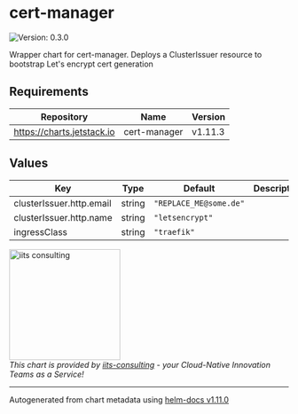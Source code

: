 # cert-manager

![Version: 0.3.0](https://img.shields.io/badge/Version-0.3.0-informational?style=flat-square)

Wrapper chart for cert-manager. Deploys a ClusterIssuer resource to bootstrap Let's encrypt cert generation

## Requirements

| Repository | Name | Version |
|------------|------|---------|
| https://charts.jetstack.io | cert-manager | v1.11.3 |

## Values

| Key | Type | Default | Description |
|-----|------|---------|-------------|
| clusterIssuer.http.email | string | `"REPLACE_ME@some.de"` |  |
| clusterIssuer.http.name | string | `"letsencrypt"` |  |
| ingressClass | string | `"traefik"` |  |

<img src="https://iits-consulting.de/wp-content/uploads/2021/08/iits-logo-2021-red-square-xl.png"
alt="iits consulting" id="logo" width="200" height="200">
<br>
*This chart is provided by [iits-consulting](https://iits-consulting.de/) - your Cloud-Native Innovation Teams as a Service!*

----------------------------------------------
Autogenerated from chart metadata using [helm-docs v1.11.0](https://github.com/norwoodj/helm-docs/releases/v1.11.0)
